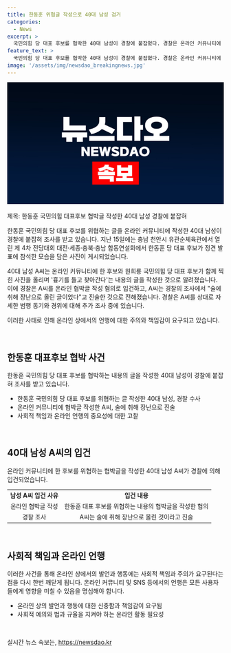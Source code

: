 ```yaml
---
title: 한동훈 위협글 작성으로 40대 남성 검거
categories:
  - News
excerpt: >
  국민의힘 당 대표 후보를 협박한 40대 남성이 경찰에 붙잡혔다. 경찰은 온라인 커뮤니티에 후보를 위협하는 글을 올린 A씨를 입건했고, A씨는 글을 올린 후 술에 취해 장난으로 올린 글이라고 진술했다. 경찰은 A씨를 상대로 범행 동기와 경위에 대해 조사 중이다.
feature_text: >
  국민의힘 당 대표 후보를 협박한 40대 남성이 경찰에 붙잡혔다. 경찰은 온라인 커뮤니티에 후보를 위협하는 글을 올린 A씨를 입건했고, A씨는 글을 올린 후 술에 취해 장난으로 올린 글이라고 진술했다. 경찰은 A씨를 상대로 범행 동기와 경위에 대해 조사 중이다.
image: '/assets/img/newsdao_breakingnews.jpg'
---
```


<p><img src="/assets/img/newsdao_breakingnews.jpg" alt="firstkoreanews 속보" /></p>

<p>제목: 한동훈 국민의힘 대표후보 협박글 작성한 40대 남성 경찰에 붙잡혀</p>

<p>한동훈 국민의힘 당 대표 후보를 위협하는 글을 온라인 커뮤니티에 작성한 40대 남성이 경찰에 붙잡혀 조사를 받고 있습니다. 지난 15일에는 충남 천안시 유관순체육관에서 열린 제 4차 전당대회 대전·세종·충북·충남 합동연설회에서 한동훈 당 대표 후보가 정견 발표에 참석한 모습을 담은 사진이 게시되었습니다. </p>

<p>40대 남성 A씨는 온라인 커뮤니티에 한 후보와 원희룡 국민의힘 당 대표 후보가 함께 찍힌 사진을 올리며 '흉기를 들고 찾아간다'는 내용의 글을 작성한 것으로 알려졌습니다. 이에 경찰은 A씨를 온라인 협박글 작성 혐의로 입건하고, A씨는 경찰의 조사에서 "술에 취해 장난으로 올린 글이었다"고 진술한 것으로 전해졌습니다. 경찰은 A씨를 상대로 자세한 범행 동기와 경위에 대해 추가 조사 중에 있습니다.</p>

<p>이러한 사태로 인해 온라인 상에서의 언행에 대한 주의와 책임감이 요구되고 있습니다. </p>

<p data-ke-size="size16">&nbsp;</p>

<h2 data-ke-size="size26">한동훈 대표후보 협박 사건</h2>

<p>한동훈 국민의힘 당 대표 후보를 협박하는 내용의 글을 작성한 40대 남성이 경찰에 붙잡혀 조사를 받고 있습니다.</p>

<ul>
  <li>한동훈 국민의힘 당 대표 후보를 위협하는 글 작성한 40대 남성, 경찰 수사</li>
  <li>온라인 커뮤니티에 협박글 작성한 A씨, 술에 취해 장난으로 진술</li>
  <li>사회적 책임과 온라인 언행의 중요성에 대한 고찰</li>
</ul>

<p data-ke-size="size16">&nbsp;</p>

<h2 data-ke-size="size26">40대 남성 A씨의 입건</h2>

<p>온라인 커뮤니티에 한 후보를 위협하는 협박글을 작성한 40대 남성 A씨가 경찰에 의해 입건되었습니다.</p>

<table>
  <tr>
    <td style="text-align: center; height: 17px;"><b>남성 A씨 입건 사유</b></td>
    <td style="text-align: center; height: 17px;"><b>입건 내용</b></td>
  </tr>
  <tr>
    <td style="text-align: center; height: 17px;">온라인 협박글 작성</td>
    <td style="text-align: center; height: 17px;">한동훈 대표 후보를 위협하는 내용의 협박글을 작성한 혐의</td>
  </tr>
  <tr>
    <td style="text-align: center; height: 17px;">경찰 조사</td>
    <td style="text-align: center; height: 17px;">A씨는 술에 취해 장난으로 올린 것이라고 진술</td>
  </tr>
</table>

<p data-ke-size="size16">&nbsp;</p>

<h2 data-ke-size="size26">사회적 책임과 온라인 언행</h2>

<p>이러한 사건을 통해 온라인 상에서의 발언과 행동에는 사회적 책임과 주의가 요구된다는 점을 다시 한번 깨닫게 됩니다. 온라인 커뮤니티 및 SNS 등에서의 언행은 모든 사용자들에게 영향을 미칠 수 있음을 명심해야 합니다.</p>

<ul>
  <li>온라인 상의 발언과 행동에 대한 신중함과 책임감이 요구됨</li>
  <li>사회적 예의와 법과 규율을 지켜야 하는 온라인 활동 필요성</li>
</ul>

<p data-ke-size="size16">&nbsp;</p>
실시간 뉴스 속보는, <a href="https://newsdao.kr" rel="dofollow">https://newsdao.kr</a>


